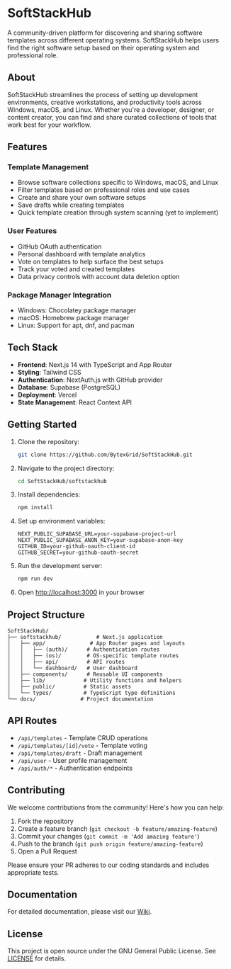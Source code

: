 # SoftStackHub

A community-driven platform for discovering and sharing software templates across different operating systems. SoftStackHub helps users find the right software setup based on their operating system and professional role.

## About

SoftStackHub streamlines the process of setting up development environments, creative workstations, and productivity tools across Windows, macOS, and Linux. Whether you're a developer, designer, or content creator, you can find and share curated collections of tools that work best for your workflow.

## Features

### Template Management
- Browse software collections specific to Windows, macOS, and Linux
- Filter templates based on professional roles and use cases
- Create and share your own software setups
- Save drafts while creating templates
- Quick template creation through system scanning (yet to implement)

### User Features
- GitHub OAuth authentication
- Personal dashboard with template analytics
- Vote on templates to help surface the best setups
- Track your voted and created templates
- Data privacy controls with account data deletion option

### Package Manager Integration
- Windows: Chocolatey package manager
- macOS: Homebrew package manager
- Linux: Support for apt, dnf, and pacman

## Tech Stack

- **Frontend**: Next.js 14 with TypeScript and App Router
- **Styling**: Tailwind CSS
- **Authentication**: NextAuth.js with GitHub provider
- **Database**: Supabase (PostgreSQL)
- **Deployment**: Vercel
- **State Management**: React Context API

## Getting Started

1. Clone the repository:
   ```bash
   git clone https://github.com/BytexGrid/SoftStackHub.git
   ```

2. Navigate to the project directory:
   ```bash
   cd SoftStackHub/softstackhub
   ```

3. Install dependencies:
   ```bash
   npm install
   ```

4. Set up environment variables:
   ```env
   NEXT_PUBLIC_SUPABASE_URL=your-supabase-project-url
   NEXT_PUBLIC_SUPABASE_ANON_KEY=your-supabase-anon-key
   GITHUB_ID=your-github-oauth-client-id
   GITHUB_SECRET=your-github-oauth-secret
   ```

5. Run the development server:
   ```bash
   npm run dev
   ```

6. Open [http://localhost:3000](http://localhost:3000) in your browser

## Project Structure

```
SoftStackHub/
├── softstackhub/           # Next.js application
│   ├── app/              # App Router pages and layouts
│   │   ├── (auth)/      # Authentication routes
│   │   ├── (os)/        # OS-specific template routes
│   │   ├── api/         # API routes
│   │   └── dashboard/   # User dashboard
│   ├── components/      # Reusable UI components
│   ├── lib/            # Utility functions and helpers
│   ├── public/         # Static assets
│   └── types/          # TypeScript type definitions
└── docs/              # Project documentation
```

## API Routes

- `/api/templates` - Template CRUD operations
- `/api/templates/[id]/vote` - Template voting
- `/api/templates/draft` - Draft management
- `/api/user` - User profile management
- `/api/auth/*` - Authentication endpoints

## Contributing

We welcome contributions from the community! Here's how you can help:

1. Fork the repository
2. Create a feature branch (`git checkout -b feature/amazing-feature`)
3. Commit your changes (`git commit -m 'Add amazing feature'`)
4. Push to the branch (`git push origin feature/amazing-feature`)
5. Open a Pull Request

Please ensure your PR adheres to our coding standards and includes appropriate tests.

## Documentation

For detailed documentation, please visit our [Wiki](https://github.com/BytexGrid/SoftStackHub/wiki).

## License

This project is open source under the GNU General Public License. See [LICENSE](LICENSE) for details. 

